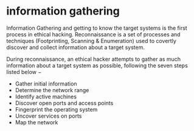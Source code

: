 # information gathering

Information Gathering and getting to know the target systems is the first process in ethical hacking. Reconnaissance is a set of processes and techniques (Footprinting, Scanning & Enumeration) used to covertly discover and collect information about a target system.

During reconnaissance, an ethical hacker attempts to gather as much information about a target system as possible, following the seven steps listed below −

* Gather initial information
* Determine the network range
* Identify active machines
* Discover open ports and access points
* Fingerprint the operating system
* Uncover services on ports
* Map the network
